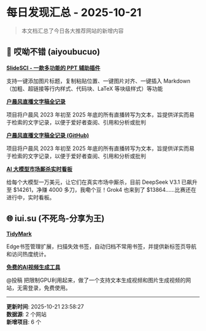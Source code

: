 # 每日发现汇总 - 2025-10-21

> 本文档汇总了今日各大推荐网站的新增内容

## 🔧 哎呦不错 (aiyoubucuo)

**[SlideSCI - 一款多功能的 PPT 辅助插件](https://github.com/Achuan-2/SlideSCI)**
  
支持一键添加图片标题，复制粘贴位置、一键图片对齐、一键插入 Markdown（加粗、超链接等行内样式、代码块、LaTeX 等块级样式）等功能

**[户晨风直播文字稿全记录](https://mycompany-133.gitbook.io/hu-chen-feng-quan-ji/)**
  
项目将户晨风 2023 年初至 2025 年底的所有直播转写为文本，旨提供详实而易于检索的文字记录，以便于爱好者查阅、引用和分析或批判

**[户晨风直播文字稿全记录 (GitHub)](https://github.com/Olcmyk/HuChenFeng)**
  
项目将户晨风 2023 年初至 2025 年底的所有直播转写为文本，旨提供详实而易于检索的文字记录，以便于爱好者查阅、引用和分析或批判

**[AI 大模型市场厮杀实时看板](https://nof1.ai)**
  
给每个大模型一万美元，让它们在真实市场中厮杀，目前 DeepSeek V3.1 已飙升至 $14261，净赚 4000 多刀，我嘞个豆！Grok4 也来到了 $13864……比赛还在进行中，实时看板。


## 🌐 iui.su (不死鸟-分享为王)

**[TidyMark](https://microsoftedge.microsoft.com/addons/detail/tidymark/ndfhjpodnchjkgpheaompahphpknmpjp)**
  
Edge书签管理扩展，扫描失效书签，自动归档不常用书签，并提供新标签页导航和访问热度统计。

**[免费的AI视频生成工具](https://aivideomaker.ai/zh)**
  
@投稿 把限制GPU利用起来，做了一个支持文本生成视频和图片生成视频的网站，无需登录，免费使用。


---

**更新时间**: 2025-10-21 23:58:27  
**数据源**: 2 个网站  
**新增项目**: 6 个  

<!-- Generated by Daily News Aggregator -->